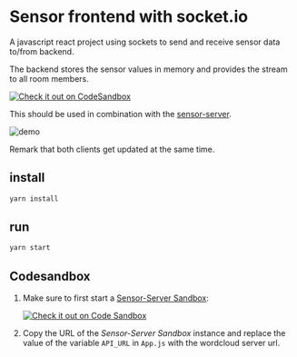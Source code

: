 # Sensor frontend with socket.io

A javascript react project using sockets to send and receive sensor data to/from backend.

The backend stores the sensor values in memory and provides the stream to all room members.

[![Check it out on CodeSandbox](https://codesandbox.io/static/img/play-codesandbox.svg)](https://codesandbox.io/s/github/GBSL-Informatik/sensor-socket-frontend)

This should be used in combination with the [sensor-server](https://github.com/GBSL-Informatik/sensor-server).

![demo](docs/sensor-socket-demo.gif)

Remark that both clients get updated at the same time.

## install

```sh
yarn install
```

## run
```sh
yarn start
```

## Codesandbox

1. Make sure to first start a [Sensor-Server Sandbox](https://codesandbox.io/s/GBSL-Informatik/sensor-server):

    [![Check it out on Code Sandbox](https://codesandbox.io/static/img/play-codesandbox.svg)](https://codesandbox.io/s/github/GBSL-Informatik/sensor-server)

2. Copy the URL of the *Sensor-Server Sandbox* instance and replace the value of the variable `API_URL` in `App.js` with the wordcloud server url.